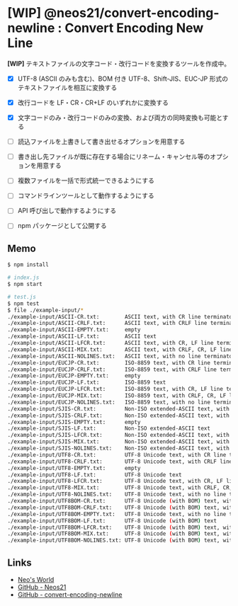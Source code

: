 # **[WIP]** @neos21/convert-encoding-newline : Convert Encoding New Line

**[WIP]** テキストファイルの文字コード・改行コードを変換するツールを作成中。

- [x] UTF-8 (ASCII のみも含む)、BOM 付き UTF-8、Shift-JIS、EUC-JP 形式のテキストファイルを相互に変換する
- [x] 改行コードを LF・CR・CR+LF のいずれかに変換する
- [x] 文字コードのみ・改行コードのみの変換、および両方の同時変換も可能とする
- [ ] 読込ファイルを上書きして書き出せるオプションを用意する
- [ ] 書き出し先ファイルが既に存在する場合にリネーム・キャンセル等のオプションを用意する
- [ ] 複数ファイルを一括で形式統一できるようにする
- [ ] コマンドラインツールとして動作するようにする
- [ ] API 呼び出しで動作するようにする
- [ ] npm パッケージとして公開する


## Memo

```bash
$ npm install

# index.js
$ npm start

# test.js
$ npm test
$ file ./example-input/*
./example-input/ASCII-CR.txt:        ASCII text, with CR line terminators
./example-input/ASCII-CRLF.txt:      ASCII text, with CRLF line terminators
./example-input/ASCII-EMPTY.txt:     empty
./example-input/ASCII-LF.txt:        ASCII text
./example-input/ASCII-LFCR.txt:      ASCII text, with CR, LF line terminators
./example-input/ASCII-MIX.txt:       ASCII text, with CRLF, CR, LF line terminators
./example-input/ASCII-NOLINES.txt:   ASCII text, with no line terminators
./example-input/EUCJP-CR.txt:        ISO-8859 text, with CR line terminators
./example-input/EUCJP-CRLF.txt:      ISO-8859 text, with CRLF line terminators
./example-input/EUCJP-EMPTY.txt:     empty
./example-input/EUCJP-LF.txt:        ISO-8859 text
./example-input/EUCJP-LFCR.txt:      ISO-8859 text, with CR, LF line terminators
./example-input/EUCJP-MIX.txt:       ISO-8859 text, with CRLF, CR, LF line terminators
./example-input/EUCJP-NOLINES.txt:   ISO-8859 text, with no line terminators
./example-input/SJIS-CR.txt:         Non-ISO extended-ASCII text, with CR line terminators
./example-input/SJIS-CRLF.txt:       Non-ISO extended-ASCII text, with CRLF line terminators
./example-input/SJIS-EMPTY.txt:      empty
./example-input/SJIS-LF.txt:         Non-ISO extended-ASCII text
./example-input/SJIS-LFCR.txt:       Non-ISO extended-ASCII text, with CR, LF line terminators
./example-input/SJIS-MIX.txt:        Non-ISO extended-ASCII text, with CRLF, CR, LF line terminators
./example-input/SJIS-NOLINES.txt:    Non-ISO extended-ASCII text, with no line terminators
./example-input/UTF8-CR.txt:         UTF-8 Unicode text, with CR line terminators
./example-input/UTF8-CRLF.txt:       UTF-8 Unicode text, with CRLF line terminators
./example-input/UTF8-EMPTY.txt:      empty
./example-input/UTF8-LF.txt:         UTF-8 Unicode text
./example-input/UTF8-LFCR.txt:       UTF-8 Unicode text, with CR, LF line terminators
./example-input/UTF8-MIX.txt:        UTF-8 Unicode text, with CRLF, CR, LF line terminators
./example-input/UTF8-NOLINES.txt:    UTF-8 Unicode text, with no line terminators
./example-input/UTF8BOM-CR.txt:      UTF-8 Unicode (with BOM) text, with CR line terminators
./example-input/UTF8BOM-CRLF.txt:    UTF-8 Unicode (with BOM) text, with CRLF line terminators
./example-input/UTF8BOM-EMPTY.txt:   UTF-8 Unicode text, with no line terminators
./example-input/UTF8BOM-LF.txt:      UTF-8 Unicode (with BOM) text
./example-input/UTF8BOM-LFCR.txt:    UTF-8 Unicode (with BOM) text, with CR, LF line terminators
./example-input/UTF8BOM-MIX.txt:     UTF-8 Unicode (with BOM) text, with CRLF, CR, LF line terminators
./example-input/UTF8BOM-NOLINES.txt: UTF-8 Unicode (with BOM) text, with no line terminators
```


## Links

- [Neo's World](https://neos21.net/)
- [GitHub - Neos21](https://github.com/Neos21/)
- [GitHub - convert-encoding-newline](https://github.com/Neos21/convert-encoding-newline)
